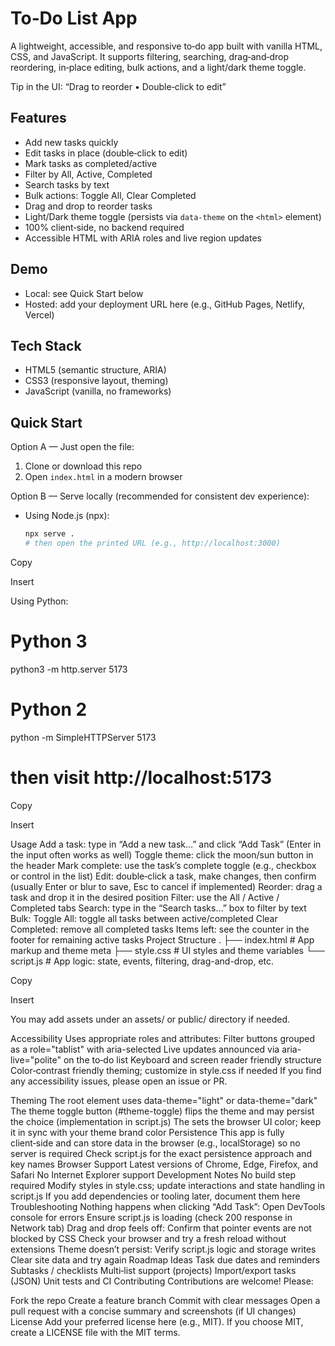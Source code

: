 # To‑Do List App

A lightweight, accessible, and responsive to‑do app built with vanilla HTML, CSS, and JavaScript. It supports filtering, searching, drag‑and‑drop reordering, in‑place editing, bulk actions, and a light/dark theme toggle.

Tip in the UI: “Drag to reorder • Double‑click to edit”

## Features

- Add new tasks quickly
- Edit tasks in place (double‑click to edit)
- Mark tasks as completed/active
- Filter by All, Active, Completed
- Search tasks by text
- Bulk actions: Toggle All, Clear Completed
- Drag and drop to reorder tasks
- Light/Dark theme toggle (persists via `data-theme` on the `<html>` element)
- 100% client‑side, no backend required
- Accessible HTML with ARIA roles and live region updates

## Demo

- Local: see Quick Start below
- Hosted: add your deployment URL here (e.g., GitHub Pages, Netlify, Vercel)

## Tech Stack

- HTML5 (semantic structure, ARIA)
- CSS3 (responsive layout, theming)
- JavaScript (vanilla, no frameworks)

## Quick Start

Option A — Just open the file:

1. Clone or download this repo
2. Open `index.html` in a modern browser

Option B — Serve locally (recommended for consistent dev experience):

- Using Node.js (npx):
  ```bash
  npx serve .
  # then open the printed URL (e.g., http://localhost:3000)
  ```

Copy

Insert

Using Python:

# Python 3

python3 -m http.server 5173

# Python 2

python -m SimpleHTTPServer 5173

# then visit http://localhost:5173

Copy

Insert

Usage
Add a task: type in “Add a new task…” and click “Add Task” (Enter in the input often works as well)
Toggle theme: click the moon/sun button in the header
Mark complete: use the task’s complete toggle (e.g., checkbox or control in the list)
Edit: double‑click a task, make changes, then confirm (usually Enter or blur to save, Esc to cancel if implemented)
Reorder: drag a task and drop it in the desired position
Filter: use the All / Active / Completed tabs
Search: type in the “Search tasks…” box to filter by text
Bulk:
Toggle All: toggle all tasks between active/completed
Clear Completed: remove all completed tasks
Items left: see the counter in the footer for remaining active tasks
Project Structure
.
├── index.html # App markup and theme meta
├── style.css # UI styles and theme variables
└── script.js # App logic: state, events, filtering, drag-and-drop, etc.

Copy

Insert

You may add assets under an assets/ or public/ directory if needed.

Accessibility
Uses appropriate roles and attributes:
Filter buttons grouped as a role="tablist" with aria-selected
Live updates announced via aria-live="polite" on the to‑do list
Keyboard and screen reader friendly structure
Color‑contrast friendly theming; customize in style.css if needed
If you find any accessibility issues, please open an issue or PR.

Theming
The root <html> element uses data-theme="light" or data-theme="dark"
The theme toggle button (#theme-toggle) flips the theme and may persist the choice (implementation in script.js)
The <meta name="theme-color"> sets the browser UI color; keep it in sync with your theme brand color
Persistence
This app is fully client‑side and can store data in the browser (e.g., localStorage) so no server is required
Check script.js for the exact persistence approach and key names
Browser Support
Latest versions of Chrome, Edge, Firefox, and Safari
No Internet Explorer support
Development Notes
No build step required
Modify styles in style.css; update interactions and state handling in script.js
If you add dependencies or tooling later, document them here
Troubleshooting
Nothing happens when clicking “Add Task”:
Open DevTools console for errors
Ensure script.js is loading (check 200 response in Network tab)
Drag and drop feels off:
Confirm that pointer events are not blocked by CSS
Check your browser and try a fresh reload without extensions
Theme doesn’t persist:
Verify script.js logic and storage writes
Clear site data and try again
Roadmap Ideas
Task due dates and reminders
Subtasks / checklists
Multi‑list support (projects)
Import/export tasks (JSON)
Unit tests and CI
Contributing
Contributions are welcome! Please:

Fork the repo
Create a feature branch
Commit with clear messages
Open a pull request with a concise summary and screenshots (if UI changes)
License
Add your preferred license here (e.g., MIT). If you choose MIT, create a LICENSE file with the MIT terms.
